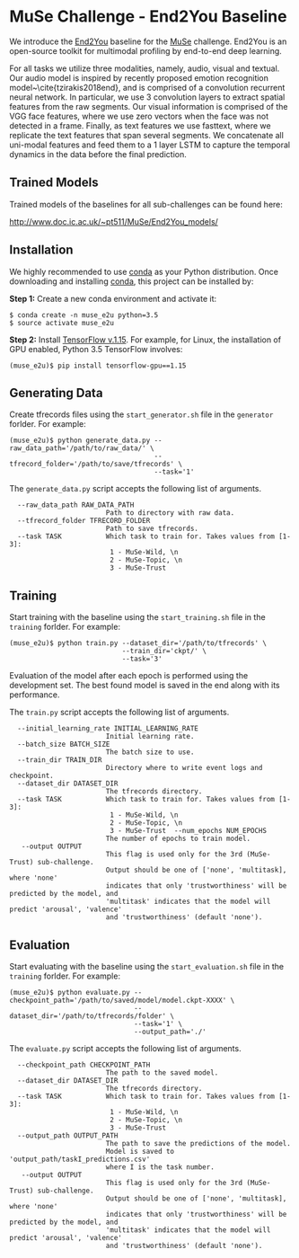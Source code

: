 # MuSe Challenge - End2You Baseline

We introduce the [End2You](https://github.com/end2you/end2you) baseline for the [MuSe](https://www.muse-challenge.org/) challenge. 
End2You is an open-source toolkit for multimodal profiling by end-to-end deep learning. 

For all tasks we utilize three modalities, namely, audio, visual and textual. Our audio model is inspired by recently proposed emotion recognition model~\cite{tzirakis2018end}, and is comprised of a convolution recurrent neural network. In particular, we use 3 convolution layers to extract spatial features from the raw segments. Our visual information is comprised of the VGG face features, where we use zero vectors when the face was not detected in a frame. Finally, as text features we use fasttext, where we replicate the text features that span several segments. 
We concatenate all uni-modal features and feed them to a 1 layer LSTM to capture the temporal dynamics in the data before the final prediction. 


## Trained Models
Trained models of the baselines for all sub-challenges can be found here:

http://www.doc.ic.ac.uk/~pt511/MuSe/End2You_models/

## Installation
We highly recommended to use [conda](http://conda.pydata.org/miniconda.html) as your Python distribution.
Once downloading and installing [conda](http://conda.pydata.org/miniconda.html), this project can be installed by:

**Step 1:** Create a new conda environment and activate it:
```console
$ conda create -n muse_e2u python=3.5
$ source activate muse_e2u
```

**Step 2:** Install [TensorFlow v.1.15](https://www.tensorflow.org/). 
For example, for Linux, the installation of GPU enabled, Python 3.5 TensorFlow involves:
```console
(muse_e2u)$ pip install tensorflow-gpu==1.15
```

## Generating Data
Create tfrecords files using the `start_generator.sh` file in the `generator` forlder. For example:
```console
(muse_e2u)$ python generate_data.py --raw_data_path='/path/to/raw_data/' \
                                    --tfrecord_folder='/path/to/save/tfrecords' \
                                    --task='1'
```

The `generate_data.py` script accepts the following list of arguments.

```
  --raw_data_path RAW_DATA_PATH
                        Path to directory with raw data.
  --tfrecord_folder TFRECORD_FOLDER
                        Path to save tfrecords.
  --task TASK           Which task to train for. Takes values from [1-3]: 
                         1 - MuSe-Wild, \n
                         2 - MuSe-Topic, \n
                         3 - MuSe-Trust
```

## Training
Start training with the baseline using the `start_training.sh` file in the `training` forlder. For example:
```console
(muse_e2u)$ python train.py --dataset_dir='/path/to/tfrecords' \
                            --train_dir='ckpt/' \
                            --task='3' 
```
Evaluation of the model after each epoch is performed using the development set. The best found model is saved in the end along with its performance.

The `train.py` script accepts the following list of arguments.

```
  --initial_learning_rate INITIAL_LEARNING_RATE
                        Initial learning rate.
  --batch_size BATCH_SIZE
                        The batch size to use.
  --train_dir TRAIN_DIR
                        Directory where to write event logs and checkpoint.
  --dataset_dir DATASET_DIR
                        The tfrecords directory.
  --task TASK           Which task to train for. Takes values from [1-3]: 
                         1 - MuSe-Wild, \n
                         2 - MuSe-Topic, \n
                         3 - MuSe-Trust  --num_epochs NUM_EPOCHS
                        The number of epochs to train model.
   --output OUTPUT
                        This flag is used only for the 3rd (MuSe-Trust) sub-challenge.
                        Output should be one of ['none', 'multitask], where 'none'
                        indicates that only 'trustworthiness' will be predicted by the model, and
                        'multitask' indicates that the model will predict 'arousal', 'valence'
                        and 'trustworthiness' (default 'none').
```

## Evaluation
Start evaluating with the baseline using the `start_evaluation.sh` file in the `training` forlder. For example:
```console
(muse_e2u)$ python evaluate.py --checkpoint_path='/path/to/saved/model/model.ckpt-XXXX' \
                               --dataset_dir='/path/to/tfrecords/folder' \
                               --task='1' \
                               --output_path='./'
```

The `evaluate.py` script accepts the following list of arguments.


```
  --checkpoint_path CHECKPOINT_PATH
                        The path to the saved model.
  --dataset_dir DATASET_DIR
                        The tfrecords directory.
  --task TASK           Which task to train for. Takes values from [1-3]: 
                         1 - MuSe-Wild, \n
                         2 - MuSe-Topic, \n
                         3 - MuSe-Trust
  --output_path OUTPUT_PATH
                        The path to save the predictions of the model.
                        Model is saved to 'output_path/taskI_predictions.csv'
                        where I is the task number.
   --output OUTPUT
                        This flag is used only for the 3rd (MuSe-Trust) sub-challenge.
                        Output should be one of ['none', 'multitask], where 'none'
                        indicates that only 'trustworthiness' will be predicted by the model, and
                        'multitask' indicates that the model will predict 'arousal', 'valence'
                        and 'trustworthiness' (default 'none').
```
